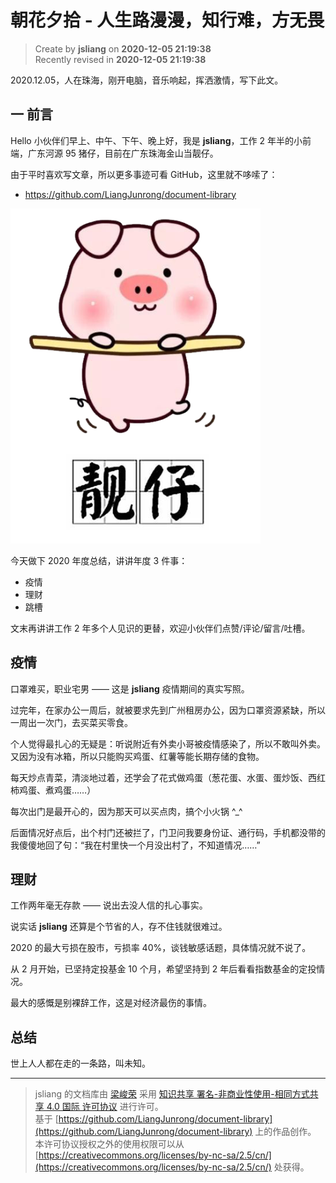 朝花夕拾 - 人生路漫漫，知行难，方无畏
===

> Create by **jsliang** on **2020-12-05 21:19:38**  
> Recently revised in **2020-12-05 21:19:38**

2020.12.05，人在珠海，刚开电脑，音乐响起，挥洒激情，写下此文。

## 一 前言

Hello 小伙伴们早上、中午、下午、晚上好，我是 **jsliang**，工作 2 年半的小前端，广东河源 95 猪仔，目前在广东珠海金山当靓仔。

由于平时喜欢写文章，所以更多事迹可看 GitHub，这里就不哆嗦了：

* https://github.com/LiangJunrong/document-library

![图](./img/1205-1.png)

今天做下 2020 年度总结，讲讲年度 3 件事：

* 疫情
* 理财
* 跳槽

文末再讲讲工作 2 年多个人见识的更替，欢迎小伙伴们点赞/评论/留言/吐槽。

## 疫情

口罩难买，职业宅男 —— 这是 **jsliang** 疫情期间的真实写照。

过完年，在家办公一周后，就被要求先到广州租房办公，因为口罩资源紧缺，所以一周出一次门，去买菜买零食。

个人觉得最扎心的无疑是：听说附近有外卖小哥被疫情感染了，所以不敢叫外卖。又因为没有冰箱，所以只能购买鸡蛋、红薯等能长期存储的食物。

每天炒点青菜，清淡地过着，还学会了花式做鸡蛋（葱花蛋、水蛋、蛋炒饭、西红柿鸡蛋、煮鸡蛋……）

每次出门是最开心的，因为那天可以买点肉，搞个小火锅 ^_^

后面情况好点后，出个村门还被拦了，门卫问我要身份证、通行码，手机都没带的我傻傻地回了句：“我在村里快一个月没出村了，不知道情况……”

## 理财

工作两年毫无存款 —— 说出去没人信的扎心事实。

说实话 **jsliang** 还算是个节省的人，存不住钱就很难过。

2020 的最大亏损在股市，亏损率 40%，谈钱敏感话题，具体情况就不说了。

从 2 月开始，已坚持定投基金 10 个月，希望坚持到 2 年后看看指数基金的定投情况。

最大的感慨是别裸辞工作，这是对经济最伤的事情。

## 总结

世上人人都在走的一条路，叫未知。

---

> jsliang 的文档库由 [梁峻荣](https://github.com/LiangJunrong) 采用 [知识共享 署名-非商业性使用-相同方式共享 4.0 国际 许可协议](http://creativecommons.org/licenses/by-nc-sa/4.0/) 进行许可。<br/>基于 [https://github.com/LiangJunrong/document-library](https://github.com/LiangJunrong/document-library) 上的作品创作。<br/>本许可协议授权之外的使用权限可以从 [https://creativecommons.org/licenses/by-nc-sa/2.5/cn/](https://creativecommons.org/licenses/by-nc-sa/2.5/cn/) 处获得。
